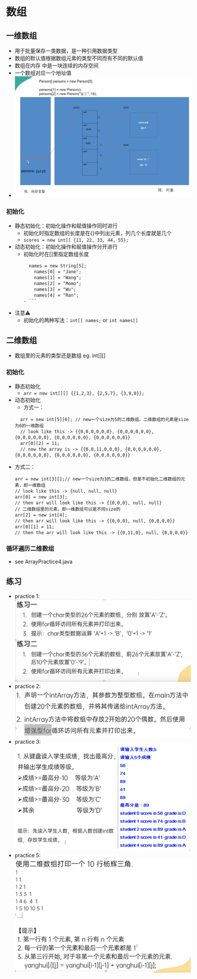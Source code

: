 # 数组
## 一维数组
- 用于批量保存一类数据，是一种引用数据类型
- 数组的默认值根据数组元素的类型不同而有不同的默认值
- 数组在内存 中是一块连续的内存空间
- 一个数组对应一个地址值
- ![img_1.png](img_1.png)

### 初始化
- 静态初始化：初始化操作和赋值操作同时进行
  - 初始化时指定数组的长度是在{}中列出元素，列几个长度就是几个
  - ```scores = new int[] {11, 22, 33, 44, 55};```
- 动态初始化：初始化操作和赋值操作分开进行
  - 初始化时在[]里指定数组长度
      ```
        names = new String[5];
          names[0] = "Jane";
          names[1] = "Wang";
          names[2] = "Momo";
          names[3] = "Wu";
          names[4] = "Ran";
      - ```

- 注意⚠️
  - 初始化的两种写法：`int[] names;` or `int names[]`

## 二维数组
- 数组里的元素的类型还是数组 eg. int[][]
### 初始化
- 静态初始化
  - `arr = new int[][] {{1,2,3}, {2,5,7}, {3,9,0}};`
- 动态初始化
  - 方式一：
  ```
    arr = new int[5][6]; // new一个size为5的二维数组，二维数组的元素是size为6的一维数组
    // look like this -> {{0,0,0,0,0,0}, {0,0,0,0,0,0}, {0,0,0,0,0,0}, {0,0,0,0,0,0}, {0,0,0,0,0,0}}
    arr[0][2] = 11;
    // now the array is -> {{0,0,11,0,0,0}, {0,0,0,0,0,0}, {0,0,0,0,0,0}, {0,0,0,0,0,0}, {0,0,0,0,0,0}}
  ```
- 方式二：
  ```
  arr = new int[3][];// new一个size为3的二维数组，但是不初始化二维数组的元素，即一维数组
  // look like this -> {null, null, null}
  arr[0] = new int[3];
  // then arr will look like this -> {{0,0,0}, null, null}
  // 二维数组里的元素，即一维数组可以是不同size的
  arr[2] = new int[4];
  // then arr will look like this -> {{0,0,0}, null, {0,0,0,0}}
  arr[0][1] = 11;
  // then the arr will look like this -> {{0,11,0}, null, {0,0,0,0}}
  ```
  
### 循环遍历二维数组
- see ArrayPractice4.java
## 练习
- practice 1: ![img.png](img.png)
- practice 2: ![img_2.png](img_2.png)
- practice 3: ![img_3.png](img_3.png)
- practice 5: ![img_4.png](img_4.png)